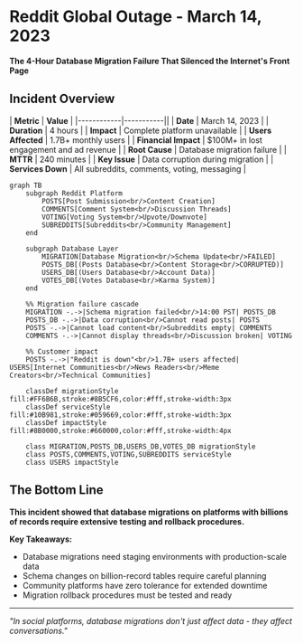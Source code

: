 # Reddit Global Outage - March 14, 2023

**The 4-Hour Database Migration Failure That Silenced the Internet's Front Page**

## Incident Overview

| **Metric** | **Value** |
|------------|-----------||
| **Date** | March 14, 2023 |
| **Duration** | 4 hours |
| **Impact** | Complete platform unavailable |
| **Users Affected** | 1.7B+ monthly users |
| **Financial Impact** | $100M+ in lost engagement and ad revenue |
| **Root Cause** | Database migration failure |
| **MTTR** | 240 minutes |
| **Key Issue** | Data corruption during migration |
| **Services Down** | All subreddits, comments, voting, messaging |

```mermaid
graph TB
    subgraph Reddit Platform
        POSTS[Post Submission<br/>Content Creation]
        COMMENTS[Comment System<br/>Discussion Threads]
        VOTING[Voting System<br/>Upvote/Downvote]
        SUBREDDITS[Subreddits<br/>Community Management]
    end

    subgraph Database Layer
        MIGRATION[Database Migration<br/>Schema Update<br/>FAILED]
        POSTS_DB[(Posts Database<br/>Content Storage<br/>CORRUPTED)]
        USERS_DB[(Users Database<br/>Account Data)]
        VOTES_DB[(Votes Database<br/>Karma System)]
    end

    %% Migration failure cascade
    MIGRATION -.->|Schema migration failed<br/>14:00 PST| POSTS_DB
    POSTS_DB -.->|Data corruption<br/>Cannot read posts| POSTS
    POSTS -.->|Cannot load content<br/>Subreddits empty| COMMENTS
    COMMENTS -.->|Cannot display threads<br/>Discussion broken| VOTING

    %% Customer impact
    POSTS -.->|"Reddit is down"<br/>1.7B+ users affected| USERS[Internet Communities<br/>News Readers<br/>Meme Creators<br/>Technical Communities]

    classDef migrationStyle fill:#FF6B6B,stroke:#8B5CF6,color:#fff,stroke-width:3px
    classDef serviceStyle fill:#10B981,stroke:#059669,color:#fff,stroke-width:3px
    classDef impactStyle fill:#8B0000,stroke:#660000,color:#fff,stroke-width:4px

    class MIGRATION,POSTS_DB,USERS_DB,VOTES_DB migrationStyle
    class POSTS,COMMENTS,VOTING,SUBREDDITS serviceStyle
    class USERS impactStyle
```

## The Bottom Line

**This incident showed that database migrations on platforms with billions of records require extensive testing and rollback procedures.**

**Key Takeaways:**
- Database migrations need staging environments with production-scale data
- Schema changes on billion-record tables require careful planning
- Community platforms have zero tolerance for extended downtime
- Migration rollback procedures must be tested and ready

---

*"In social platforms, database migrations don't just affect data - they affect conversations."*